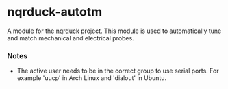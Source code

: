 # nqrduck-autotm
A module for the [nqrduck](https://github.com/nqrduck/nqrduck) project. This module is used to automatically tune and match mechanical and electrical probes.

### Notes
- The active user needs to be in the correct group to use serial ports. For example 'uucp' in Arch Linux and 'dialout' in Ubuntu.